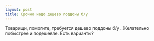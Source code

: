 ```yaml
---
layout: post 
title: Срочно надо дешево поддоны б/у  
--- 
```

Товарищи, помогите, требуется дешево поддоны б/у . Желательно побыстрее и подешевле. Есть варианты?